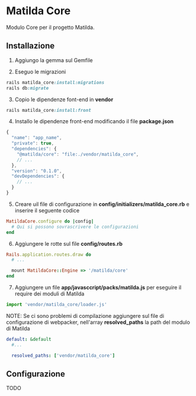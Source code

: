 # Matilda Core

Modulo Core per il progetto Matilda.

## Installazione

1. Aggiungo la gemma sul Gemfile

2. Eseguo le migrazioni

```ruby
rails matilda_core:install:migrations
rails db:migrate
```

3. Copio le dipendenze font-end in **vendor**

```ruby
rails matilda_core:install:front
```

4. Installo le dipendenze front-end modificando il file **package.json**

```js
{
  "name": "app_name",
  "private": true,
  "dependencies": {
    "@matilda/core": "file:./vendor/matilda_core",
    // ...
  },
  "version": "0.1.0",
  "devDependencies": {
    // ...
  }
}
```

5. Creare uil file di configurazione in **config/initializers/matilda_core.rb** e inserire il seguente codice

```ruby
MatildaCore.configure do |config|
  # Qui si possono sovrascrivere le configurazioni
end
```

6. Aggiungere le rotte sul file **config/routes.rb**

```ruby
Rails.application.routes.draw do
  # ...

  mount MatildaCore::Engine => '/matilda/core'
end
```

7. Aggiungere un file **app/javasccript/packs/matilda.js** per eseguire il require dei moduli di Matilda

```javascript
import 'vendor/matilda_core/loader.js'
```

NOTE: Se ci sono problemi di compilazione aggiungere sul file di configurazione di webpacker, nell'array **resolved_paths** la path del modulo di Matilda

```yaml
default: &default
  #...

  resolved_paths: ['vendor/matilda_core']
```

## Configurazione

TODO
